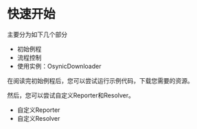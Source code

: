 # 快速开始

主要分为如下几个部分

- 初始例程
- 流程控制
- 使用实例：OsynicDownloader

在阅读完初始例程后，您可以尝试运行示例代码，下载您需要的资源。

然后，您可以尝试自定义Reporter和Resolver。

- 自定义Reporter
- 自定义Resolver
